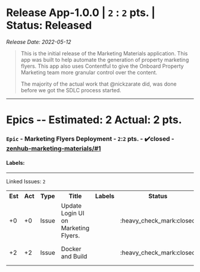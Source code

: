 # Release App-1.0.0 | `2` : `2` pts. | Status: Released
_Release Date: 2022-05-12_


 > This is the initial release of the Marketing Materials application.
 >This app was built to help automate the generation of property marketing flyers.
 >This app also uses Contentful to give the Onboard Property Marketing team more granular control over the content.
 >
 >
 >The majority of the actual work that @nickzarate did, was done before we got the SDLC process started.
 >
---
# Epics -- Estimated: 2  Actual: 2 pts.
### `Epic` - Marketing Flyers Deployment - `2`:`2` pts. - :heavy_check_mark:closed - [zenhub-marketing-materials/#1](https://github.com/OnboardRS/zenhub-marketing-materials/issues/1)


#### Labels: 
---
Linked Issues: `2`
<p>
<table>
<tr><th>Est</th><th>Act</th><th>Type</th><th>Title</th><th>Labels</th><th>Status</th><th>Link</th></tr>
<tr><td>+0</td><td>+0</td><td>Issue</td><td>Update Login UI on Marketing Flyers.</td><td></td><td>:heavy_check_mark:closed</td><td><a href="https://github.com/OnboardRS/zenhub-marketing-materials/issues/2">zenhub-marketing-materials/#2</a></td> </tr>
<tr><td>+2</td><td>+2</td><td>Issue</td><td>Docker and Build</td><td></td><td>:heavy_check_mark:closed</td><td><a href="https://github.com/OnboardRS/zenhub-marketing-materials/issues/6">zenhub-marketing-materials/#6</a></td> </tr>
</table>
</p>



